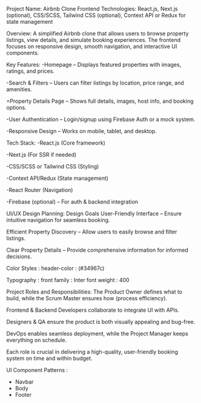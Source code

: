 Project Name: Airbnb Clone
Frontend Technologies: React.js, Next.js (optional), CSS/SCSS, Tailwind CSS (optional), Context API or Redux for state management

Overview:
A simplified Airbnb clone that allows users to browse property listings, view details, and simulate booking experiences. The frontend focuses on responsive design, smooth navigation, and interactive UI components.

Key Features:
-Homepage – Displays featured properties with images, ratings, and prices.

-Search & Filters – Users can filter listings by location, price range, and amenities.

=Property Details Page – Shows full details, images, host info, and booking options.

-User Authentication – Login/signup using Firebase Auth or a mock system.

-Responsive Design – Works on mobile, tablet, and desktop.

Tech Stack:
-React.js (Core framework)

-Next.js (For SSR if needed)

-CSS/SCSS or Tailwind CSS (Styling)

-Context API/Redux (State management)

-React Router (Navigation)

-Firebase (optional) – For auth & backend integration

UI/UX Design Planning:
Design Goals
User-Friendly Interface – Ensure intuitive navigation for seamless booking.

Efficient Property Discovery – Allow users to easily browse and filter listings.

Clear Property Details – Provide comprehensive information for informed decisions.

Color Styles : 
header-color : (#34967c) 

Typography : 
front family : Inter 
font weight : 400

Project Roles and Responsibilities:
The Product Owner defines what to build, while the Scrum Master ensures how (process efficiency).

Frontend & Backend Developers collaborate to integrate UI with APIs.

Designers & QA ensure the product is both visually appealing and bug-free.

DevOps enables seamless deployment, while the Project Manager keeps everything on schedule.

Each role is crucial in delivering a high-quality, user-friendly booking system on time and within budget.

UI Component Patterns :
- Navbar 
- Body
- Footer 
